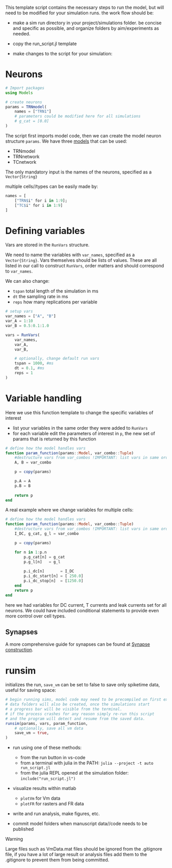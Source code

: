 This template script contains the necessary steps to run the model, but will need to be modified for your simulation runs. the work flow should be:

- make a sim run directory in your project/simulations folder. be concise and specific as possible, and organize folders by aim/experiments as needed.

- copy the run_script.jl template

- make changes to the script for your simulation:

# Neurons

```julia
# Import packages
using Models

# create neurons
params = TRNmodel( 
    names = ["TRN1"]
    # parameters could be modified here for all simulations
    # g_cat = [0.0]
)
```

The script first imports model code, then we can create the model neuron structure `params`. 
We have three [models](Julia%20Model.md) that can be used:
 - TRNmodel
 - TRNnetwork
 - TCnetwork

The only mandatory input is the names of the neurons, specified as a `Vector{String}`

multiple cells//types can be easily made by:

```julia
names = [
	["TRN$i" for i in 1:9];
	["TC$i" for i in 1:9]
]
```

# Defining variables 

Vars are stored in the `RunVars` structure.

We need to name the variables with `var_names`, specified as a `Vector{String}`.
Vars themselves should be lists of values.
These are all listed in our call to construct `RunVars`, order matters and should correspond to `var_names`.

We can also change:
 - `tspan` total length of the simulation in ms
 - `dt` the sampling rate in ms
 - `reps` how many replications per variable

```julia
# setup vars
var_names = ["A", "B"]
var_A = 1:10
var_B = 0.5:0.1:1.0

vars = RunVars(
    var_names,
    var_A,
    var_B,

    # optionally, change default run vars
    tspan = 1000, #ms
    dt = 0.1, #ms
    reps = 1
)
```

# Variable handling 

Here we use this function template to change the specific variables of interest 
- list your variables in the same order they were added to `RunVars`
- for each variable edit the parameters of interest in `p`, the new set of params that is returned by this function

```julia
# define how the model handles vars
function param_function(params::Model, var_combo::Tuple)
    #destructure vars from var_combos !IMPORTANT: list vars in same order
    A, B = var_combo

    p = copy(params)

    p.A = A
    p.B = B
    
    return p
end
```

A real example where we change variables for multiple cells:

```julia 
# define how the model handles vars
function param_function(params::Model, var_combo::Tuple)
    #destructure vars from var_combos !IMPORTANT: list vars in same order
    I_DC, g_cat, g_l = var_combo

    p = copy(params)

	for n in 1:p.n
	    p.g_cat[n] = g_cat
	    p.g_l[n]   = g_l
	
	    p.i_dc[n]       = I_DC
	    p.i_dc_start[n] = [ 250.0]
	    p.i_dc_stop[n]  = [1250.0]    
    end
    return p
end

```

here we had variables for DC current, T currents and leak currents set for all neurons. We could have included conditional statements to provide even more control over cell types.

## Synapses

A more comprehensive guide for synapses can be found at [Synapse construction](Synapse%20construction.md).
# runsim

initializes the run, `save_vm` can be set to false to save only spiketime data, useful for saving space:

```julia
# begin running sims, model code may need to be precompiled on first execution.
# data folders will also be created, once the simulations start 
# a progress bar will be visible from the terminal.
# if the process crashes for any reason simply re-run this script
# and the program will detect and resume from the saved data. 
runsim(params, vars, param_function,
    # optionally, save all vm data
    save_vm = true,
)
```


- run using one of these methods:
	- from the run button in vs-code
	- from a terminal with julia in the PATH:
		`julia --project -t auto run_script.jl`
	- from the julia REPL opened at the simulation folder:
		`include("run_script.jl")`

- visualize results within matlab 
	- `plotVm` for Vm data
	- `plotFR` for rasters and FR data

- write and run analysis, make figures, etc. 

-  commit model folders when manuscript data//code needs to be published

>[!warning]
> Large files such as VmData.mat files should be ignored from the .gitignore file, if you have a lot of large result or analysis files add them to the .gitignore to prevent them from being committed.  

